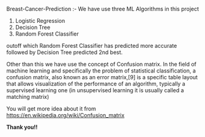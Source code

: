  Breast-Cancer-Prediction :- We have use three ML Algorithms in this project 
  1. Logistic Regression 
  2. Decision Tree
  3. Random Forest Classifier 


 outoff which Random Forest Classifier has predicted more accurate followed by Decision Tree predicted 2nd best.
 
 Other than this we have use the concept of Confusion matrix. In the field of machine learning and specifically the problem of statistical classification, a confusion matrix, also known as an error matrix,[9] is a specific table layout that allows visualization of the performance of an algorithm, typically a supervised learning one (in unsupervised learning it is usually called a matching matrix)


You will get more idea about it from https://en.wikipedia.org/wiki/Confusion_matrix


**Thank you!!**
